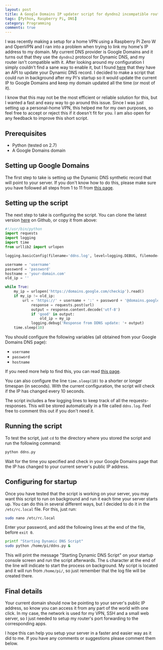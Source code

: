```yaml
---
layout: post
title: A Google Domains IP updater script for dyndns2 incompatible routers
tags: [Python, Raspberry Pi, DNS]
category: Programming
comments: true
---
```


I was recently making a setup for a home VPN using a Raspberry Pi Zero W and OpenVPN and I ran into a problem when trying to link my home's IP address to my domain. My current DNS provider is Google Domains and it turns out that they use the `dyndns2` protocol for Dynamic DNS, and my router isn't compatible with it. After looking around my configuration I simply couldn't find a sane way to enable it, but I found [here](https://support.google.com/domains/answer/6147083?hl=en) that they have an API to update your Dynamic DNS record. I decided to make a script that could run in background after my Pi's startup so it would update the current IP to Google Domains and keep my domain updated all the time (or most of it).

I know that this may not be the most efficient or reliable solution for this, but I wanted a fast and easy way to go around this issue. Since I was just setting up a personal-home VPN, this helped me for my own purposes, so feel free to accept or reject this if it doesn't fit for you. I am also open for any feedback to improve this short script.


## Prerequisites
- Python (tested on 2.7)
- A Google Domains domain

## Setting up Google Domains
The first step to take is setting up the Dynamic DNS synthetic record that will point to your server. If you don't know how to do this, please make sure you have followed all steps from 1 to 11 from [this page](https://support.google.com/domains/answer/6147083?hl=en).

## Setting up the script
The next step to take is configuring the script. You can clone the latest version [here](https://github.com/erickduran/dynamic-dns-updater) on Github, or copy it from above:
```python
#!/usr/bin/python
import requests
import logging
import time
from urllib2 import urlopen

logging.basicConfig(filename='ddns.log', level=logging.DEBUG, filemode='a', format='%(asctime)s - %(message)s')

username = 'username'
password = 'password'
hostname = 'your-domain.com'
old_ip = ''

while True:
	my_ip = urlopen('https://domains.google.com/checkip').read() 
	if my_ip != old_ip:
		url = 'https://' + username + ':' + password + '@domains.google.com/nic/update?hostname=' + hostname
			response = requests.post(url)
			output = response.content.decode('utf-8')
			if 'good' in output:
				old_ip = my_ip
			logging.debug('Response from DDNS update: '+ output)
	time.sleep(10)
```
You should configure the following variables (all obtained from your Google Domains DNS page):
- `username` 
- `password`
- `hostname`

If you need more help to find this, you can read [this page](https://support.google.com/domains/answer/6147083?hl=en).

You can also configure the line `time.sleep(10)` to a shorter or longer timespan (in seconds). With the current configuration, the script will check if the IP has changed every 10 seconds.

The script includes a few logging lines to keep track of all the requests-responses. This will be stored automatically in a file called `ddns.log`. Feel free to comment this out if you don't need it.

## Running the script

To test the script, just `cd` to the directory where you stored the script and run the following command:
```bash
python ddns.py
```
Wait for the time you specified and check in your Google Domains page that the IP has changed to your current server's public IP address. 

## Configuring for startup

Once you have tested that the script is working on your server, you may want this script to run on background and run it each time your server starts up. You can do this in several different ways, but I decided to do it in the `/etc/rc.local` file. For this, just run:

```bash
sudo nano /etc/rc.local
```

Enter your password, and add the following lines at the end of the file, before `exit 0`.

```bash
printf "Starting Dynamic DNS Script"
sudo python /home/pi/ddns.py &
```

This will print the message "Starting Dynamic DNS Script" on your startup console screen and run the script afterwards. The `&` character at the end of the line will indicate to start the process on background. My script is located and it will run from `/home/pi/`, so just remember that the log file will be created there.

## Final details

Your current domain should now be pointing to your server's public IP address, so know you can access it from any part of the world with one click. In my case, the network is used for my VPN, SSH and a small web server, so I just needed to setup my router's port forwarding to the corresponding apps.

I hope this can help you setup your server in a faster and easier way as it did to me. If you have any comments or suggestions please comment them below.

